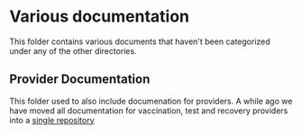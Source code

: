 # Various documentation

This folder contains various documents that haven't been categorized under any of the other directories. 

## Provider Documentation

This folder used to also include documenation for providers. A while ago  we have moved all documentation for vaccination, test and recovery providers into a [single repository](https://github.com/minvws/nl-covid19-coronacheck-provider-docs)
